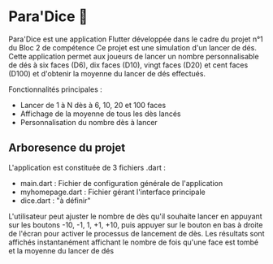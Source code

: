 # Para'Dice 🎲

Para'Dice est une application Flutter développée dans le cadre du projet n°1 du Bloc 2 de compétence
Ce projet est une simulation d'un lancer de dés. 
Cette application permet aux joueurs de lancer un nombre personnalisable de dés à six faces (D6), dix faces (D10), vingt faces (D20) et cent faces (D100) et d'obtenir la moyenne du lancer de dés effectués.

Fonctionnalités principales :
- Lancer de 1 à N dès à 6, 10, 20 et 100 faces
- Affichage de la moyenne de tous les dès lancés
- Personnalisation du nombre dès à lancer

## Arboresence du projet

L'application est constituée de 3 fichiers .dart :
- main.dart : Fichier de configuration générale de l'application
- myhomepage.dart : Fichier gérant l'interface principale
- dice.dart : "à définir"

L'utilisateur peut ajuster le nombre de dès qu'il souhaite lancer en appuyant sur les boutons -10, -1, 1, +1, +10, puis appuyer sur le bouton en bas à droite de l'écran pour activer le processus de lancement de dès.
Les résultats sont affichés instantanément affichant le nombre de fois qu'une face est tombé et la moyenne du lancer de dés
